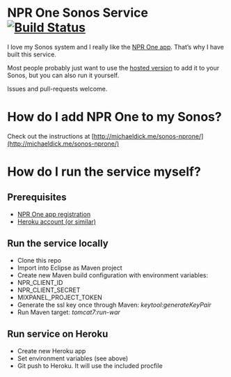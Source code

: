 # NPR One Sonos Service [![Build Status](https://travis-ci.org/bertique/SonosNPROneServer.svg?branch=master)](https://travis-ci.org/bertique/SonosNPROneServer)
I love my Sonos system and I really like the [NPR One app](http://www.npr.org/about/products/npr-one/). That’s why I have built this service.

Most people probably just want to use the [hosted version](https://michaeldick.me/sonos-nprone/) to add it to your Sonos, but you can also run it yourself.

Issues and pull-requests welcome.

# How do I add NPR One to my Sonos?
Check out the instructions at [http://michaeldick.me/sonos-nprone/](http://michaeldick.me/sonos-nprone/)

# How do I run the service myself?

## Prerequisites
* [NPR One app registration](http://dev.npr.org)
* [Heroku account (or similar)](https://heroku.com)

## Run the service locally
* Clone this repo
* Import into Eclipse as Maven project
* Create new Maven build configuration with environment variables:
 * NPR_CLIENT_ID
 * NPR_CLIENT_SECRET
 * MIXPANEL_PROJECT_TOKEN
* Generate the ssl key once through Maven: *keytool:generateKeyPair*
* Run Maven target: *tomcat7:run-war*

## Run service on Heroku
* Create new Heroku app
* Set environment variables (see above)
* Git push to Heroku. It will use the included procfile
